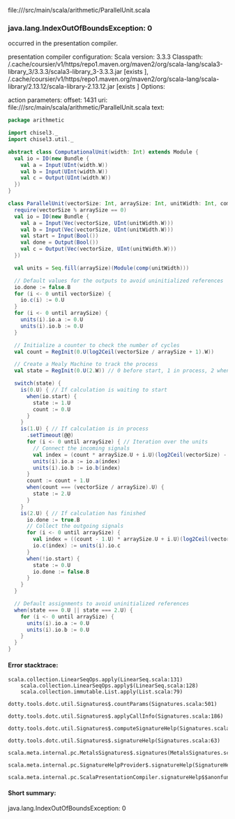 file://<WORKSPACE>/src/main/scala/arithmetic/ParallelUnit.scala
### java.lang.IndexOutOfBoundsException: 0

occurred in the presentation compiler.

presentation compiler configuration:
Scala version: 3.3.3
Classpath:
<HOME>/.cache/coursier/v1/https/repo1.maven.org/maven2/org/scala-lang/scala3-library_3/3.3.3/scala3-library_3-3.3.3.jar [exists ], <HOME>/.cache/coursier/v1/https/repo1.maven.org/maven2/org/scala-lang/scala-library/2.13.12/scala-library-2.13.12.jar [exists ]
Options:



action parameters:
offset: 1431
uri: file://<WORKSPACE>/src/main/scala/arithmetic/ParallelUnit.scala
text:
```scala
package arithmetic

import chisel3._
import chisel3.util._

abstract class ComputationalUnit(width: Int) extends Module {
  val io = IO(new Bundle {
    val a = Input(UInt(width.W))
    val b = Input(UInt(width.W))
    val c = Output(UInt(width.W))
  })
}

class ParallelUnit(vectorSize: Int, arraySize: Int, unitWidth: Int, comp: (Int) => ComputationalUnit) extends Module {
  require(vectorSize % arraySize == 0)
  val io = IO(new Bundle {
    val a = Input(Vec(vectorSize, UInt(unitWidth.W)))
    val b = Input(Vec(vectorSize, UInt(unitWidth.W)))
    val start = Input(Bool())
    val done = Output(Bool())
    val c = Output(Vec(vectorSize, UInt(unitWidth.W)))
  })

  val units = Seq.fill(arraySize)(Module(comp(unitWidth)))

  // Default values for the outputs to avoid uninitialized references
  io.done := false.B
  for (i <- 0 until vectorSize) {
    io.c(i) := 0.U
  }
  for (i <- 0 until arraySize) {
    units(i).io.a := 0.U
    units(i).io.b := 0.U
  }

  // Initialize a counter to check the number of cycles
  val count = RegInit(0.U(log2Ceil(vectorSize / arraySize + 1).W))

  // Create a Mealy Machine to track the process
  val state = RegInit(0.U(2.W)) // 0 before start, 1 in process, 2 when done

  switch(state) {
    is(0.U) { // If calculation is waiting to start
      when(io.start) {
        state := 1.U
        count := 0.U
      }
    }
    is(1.U) { // If calculation is in process
      .setTimeout(@@)
      for (i <- 0 until arraySize) { // Iteration over the units
        // Connect the incoming signals
        val index = (count * arraySize.U + i.U)(log2Ceil(vectorSize) - 1, 0)
        units(i).io.a := io.a(index)
        units(i).io.b := io.b(index)
      }
      count := count + 1.U
      when(count === (vectorSize / arraySize).U) {
        state := 2.U
      }
    }
    is(2.U) { // If calculation has finished
      io.done := true.B
      // Collect the outgoing signals
      for (i <- 0 until arraySize) {
        val index = ((count - 1.U) * arraySize.U + i.U)(log2Ceil(vectorSize) - 1, 0)
        io.c(index) := units(i).io.c
      }
      when(!io.start) {
        state := 0.U
        io.done := false.B
      }
    }
  }

  // Default assignments to avoid uninitialized references
  when(state === 0.U || state === 2.U) {
    for (i <- 0 until arraySize) {
      units(i).io.a := 0.U
      units(i).io.b := 0.U
    }
  }
}

```



#### Error stacktrace:

```
scala.collection.LinearSeqOps.apply(LinearSeq.scala:131)
	scala.collection.LinearSeqOps.apply$(LinearSeq.scala:128)
	scala.collection.immutable.List.apply(List.scala:79)
	dotty.tools.dotc.util.Signatures$.countParams(Signatures.scala:501)
	dotty.tools.dotc.util.Signatures$.applyCallInfo(Signatures.scala:186)
	dotty.tools.dotc.util.Signatures$.computeSignatureHelp(Signatures.scala:94)
	dotty.tools.dotc.util.Signatures$.signatureHelp(Signatures.scala:63)
	scala.meta.internal.pc.MetalsSignatures$.signatures(MetalsSignatures.scala:17)
	scala.meta.internal.pc.SignatureHelpProvider$.signatureHelp(SignatureHelpProvider.scala:51)
	scala.meta.internal.pc.ScalaPresentationCompiler.signatureHelp$$anonfun$1(ScalaPresentationCompiler.scala:412)
```
#### Short summary: 

java.lang.IndexOutOfBoundsException: 0
